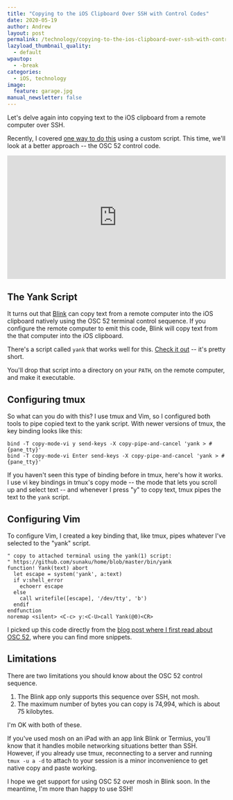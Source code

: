 ```yaml
---
title: "Copying to the iOS Clipboard Over SSH with Control Codes"
date: 2020-05-19
author: Andrew
layout: post
permalink: /technology/copying-to-the-ios-clipboard-over-ssh-with-control-codes/
lazyload_thumbnail_quality:
  - default
wpautop:
  - -break
categories:
  - iOS, technology
image:
  feature: garage.jpg
manual_newsletter: false
---
```


Let's delve again into copying text to the iOS clipboard from a remote computer over SSH.

Recently, I covered [one way to do this](https://andrewbrookins.com/technology/synchronizing-the-ios-clipboard-with-a-remote-server-using-command-line-tools/) using a custom script. This time, we'll look at a better approach -- the OSC 52 control code.

<style>.embed-container { position: relative; padding-bottom: 56.25%; height: 0; overflow: hidden; max-width: 100%; } .embed-container iframe, .embed-container object, .embed-container embed { position: absolute; top: 0; left: 0; width: 100%; height: 100%; }</style><div class='embed-container'><iframe src='https://www.youtube.com/embed/CW9gUo2EbyI' frameborder='0' allowfullscreen></iframe></div>

## The Yank Script

It turns out that [Blink](https://blink.sh) can copy text from a remote computer into the iOS clipboard natively using the OSC 52 terminal control sequence. If you configure the remote computer to emit this code, Blink will copy text from the that computer into the iOS clipboard.

There's a script called `yank` that works well for this. [Check it out](https://github.com/sunaku/home/blob/master/bin/yank) -- it's pretty short.

You'll drop that script into a directory on your `PATH`, on the remote computer, and make it executable.

## Configuring tmux

So what can you do with this? I use tmux and Vim, so I configured both tools to pipe copied text to the yank script. With newer versions of tmux, the key binding looks like this:

```
bind -T copy-mode-vi y send-keys -X copy-pipe-and-cancel 'yank > #{pane_tty}'
bind -T copy-mode-vi Enter send-keys -X copy-pipe-and-cancel 'yank > #{pane_tty}' 

```

If you haven't seen this type of binding before in tmux, here's how it works. I use vi key bindings in tmux's copy mode -- the mode that lets you scroll up and select text -- and whenever I press "y" to copy text, tmux pipes the text to the `yank` script.

## Configuring Vim

To configure Vim, I created a key binding that, like tmux, pipes whatever I've selected to the "yank" script.

```vimscript
" copy to attached terminal using the yank(1) script:
" https://github.com/sunaku/home/blob/master/bin/yank
function! Yank(text) abort
  let escape = system('yank', a:text)
  if v:shell_error
    echoerr escape
  else
    call writefile([escape], '/dev/tty', 'b')
  endif
endfunction
noremap <silent> <C-c> y:<C-U>call Yank(@0)<CR>

```

I picked up this code directly from the [blog post where I first read about OSC 52](https://sunaku.github.io/tmux-yank-osc52.html), where you can find more snippets.

## Limitations

There are two limitations you should know about the OSC 52 control sequence.

1. The Blink app only supports this sequence over SSH, not mosh.
2. The maximum number of bytes you can copy is 74,994, which is about 75 kilobytes.

I'm OK with both of these.

If you've used mosh on an iPad with an app link Blink or Termius, you'll know that it handles mobile networking situations better than SSH. However, if you already use tmux, reconnecting to a server and running `tmux -u a -d` to attach to your session is a minor inconvenience to get native copy and paste working.

I hope we get support for using OSC 52 over mosh in Blink soon. In the meantime, I'm more than happy to use SSH!
